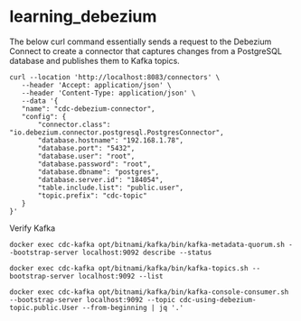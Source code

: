 # learning_debezium

The below curl command essentially sends a request to the Debezium Connect to create a connector that captures changes from a PostgreSQL database and publishes them to Kafka topics.

```
curl --location 'http://localhost:8083/connectors' \
   --header 'Accept: application/json' \
   --header 'Content-Type: application/json' \
   --data '{
   "name": "cdc-debezium-connector",
   "config": {
       "connector.class": "io.debezium.connector.postgresql.PostgresConnector",
       "database.hostname": "192.168.1.78",
       "database.port": "5432",
       "database.user": "root",
       "database.password": "root",
       "database.dbname": "postgres",
       "database.server.id": "184054",
       "table.include.list": "public.user",
       "topic.prefix": "cdc-topic"
   }
}'
```

Verify Kafka

```
docker exec cdc-kafka opt/bitnami/kafka/bin/kafka-metadata-quorum.sh --bootstrap-server localhost:9092 describe --status

docker exec cdc-kafka opt/bitnami/kafka/bin/kafka-topics.sh --bootstrap-server localhost:9092 --list

docker exec cdc-kafka opt/bitnami/kafka/bin/kafka-console-consumer.sh --bootstrap-server localhost:9092 --topic cdc-using-debezium-topic.public.User --from-beginning | jq '.'

```